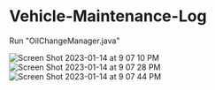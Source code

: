 # Vehicle-Maintenance-Log
Run "OilChangeManager.java"

![Screen Shot 2023-01-14 at 9 07 10 PM](https://user-images.githubusercontent.com/107897025/212518226-1ab19782-bb92-407e-9742-92e1b4d636ed.png)
![Screen Shot 2023-01-14 at 9 07 28 PM](https://user-images.githubusercontent.com/107897025/212518489-d6b1be8b-0903-4750-a3eb-84dffefa897d.png)
![Screen Shot 2023-01-14 at 9 07 44 PM](https://user-images.githubusercontent.com/107897025/212518519-bb377755-01da-4038-bed6-01a483546ddd.png)
